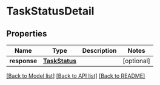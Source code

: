 # TaskStatusDetail

## Properties
Name | Type | Description | Notes
------------ | ------------- | ------------- | -------------
**response** | [**TaskStatus**](TaskStatus.md) |  | [optional] 

[[Back to Model list]](../README.md#documentation-for-models) [[Back to API list]](../README.md#documentation-for-api-endpoints) [[Back to README]](../README.md)


